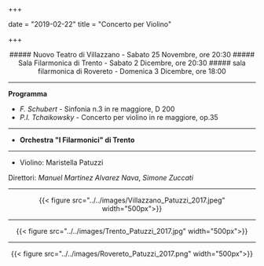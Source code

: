 +++

date = "2019-02-22"
title = "Concerto per Violino"

+++

<center>
##### Nuovo Teatro di Villazzano - Sabato 25 Novembre, ore 20:30
##### Sala Filarmonica di Trento - Sabato 2 Dicembre, ore 20:30
##### sala filarmonica di Rovereto - Domenica 3 Dicembre, ore 18:00
</center>

---

**Programma**

* *F. Schubert* - Sinfonia n.3 in re maggiore, D 200
* *P.I. Tchaikowsky* - Concerto per violino in re maggiore, op.35

---

* **Orchestra "I Filarmonici" di Trento**

---

* Violino: Maristella Patuzzi

Direttori: *Manuel Martinez Alvarez Nava*, *Simone Zuccati* 

---

<center>

{{< figure src="../../images/Villazzano_Patuzzi_2017.jpeg" width="500px">}}

---

{{< figure src="../../images/Trento_Patuzzi_2017.jpg" width="500px">}}

---

{{< figure src="../../images/Rovereto_Patuzzi_2017.png" width="500px">}}

</center>